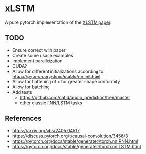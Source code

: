 # xLSTM

A pure pytorch implementation of the [XLSTM paper](https://arxiv.org/abs/2405.04517).

## TODO
- Ensure correct with paper
- Create some usage examples
- Implement paralleization
- CUDA?
- Allow for different initializations according to: https://pytorch.org/docs/stable/nn.init.html
- Allow for flattening of x for greater shape conformity
- Allow for batching
- Add tests
    - https://github.com/catid/audio_prediction/tree/master
    - other classic RNN/LSTM tasks

## References
- https://arxiv.org/abs/2405.04517
- https://discuss.pytorch.org/t/causal-convolution/3456/3
- https://pytorch.org/docs/stable/generated/torch.nn.RNN.html
- https://pytorch.org/docs/stable/generated/torch.nn.LSTM.html